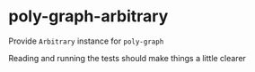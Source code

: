 # poly-graph-arbitrary

Provide `Arbitrary` instance for `poly-graph`

Reading and running the tests should make things a little clearer
